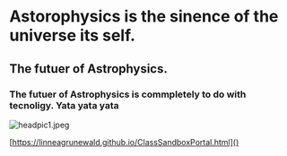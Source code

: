 # Astorophysics is the sinence of the universe its self.
## The futuer of Astrophysics.
### The futuer of Astrophysics is commpletely to do with tecnoligy. Yata yata yata

![headpic1.jpeg](Mattspics)


[https://linneagrunewald.github.io/ClassSandboxPortal.html]()
